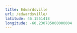 ```yaml
---
title: Edwardsville
url: /edwardsville/
latitude: 46.1551418
longitude: -60.230785000000004
---
```

